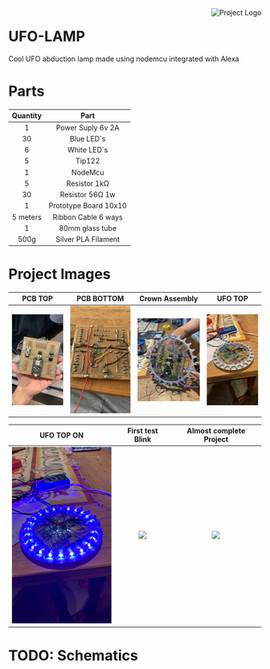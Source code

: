 <a href="">
    <img src="./images/20200317.7.gif" alt="Project Logo" align="right" width="100" />
</a>

# UFO-LAMP

Cool UFO abduction lamp made using nodemcu integrated with Alexa

# Parts

| Quantity |         Part          |
| :------: | :-------------------: |
|    1     |   Power Suply 6v 2A   |
|    30    |      Blue LED`s       |
|    6     |      White LED`s      |
|    5     |        Tip122         |
|    1     |        NodeMcu        |
|    5     |     Resistor 1kΩ      |
|    30    |    Resistor 56Ω 1w    |
|    1     | Prototype Board 10x10 |
| 5 meters |  Ribbon Cable 6 ways  |
|    1     |    80mm glass tube    |
|   500g   |  Silver PLA Filament  |

# Project Images

|                     PCB TOP                     |                   PCB BOTTOM                    |                 Crown Assembly                  | UFO TOP |
| :---------------------------------------------: | :---------------------------------------------: | :---------------------------------------------: | :-----: |
| <img src="./images/20200317.1.JPG" width="200"> | <img src="./images/20200317.2.JPG" width="200"> | <img src="./images/20200317.3.jpg" width="200"> | <img src="./images/20200317.4.JPG" width="200"> |

|                   UFO TOP ON                    |                First test Blink                 |             Almost complete Project             |
| :---------------------------------------------: | :---------------------------------------------: | :---------------------------------------------: |
| <img src="./images/20200317.5.JPG" width="200"> | <img src="./images/20200317.6.gif" width="200"> | <img src="./images/20200317.7.gif" width="200"> |

# TODO: Schematics
